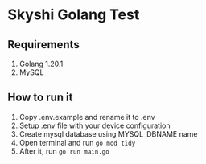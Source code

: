 # Skyshi Golang Test

## Requirements
1. Golang 1.20.1
2. MySQL

## How to run it
1. Copy .env.example and rename it to .env
2. Setup .env file with your device configuration
3. Create mysql database using MYSQL_DBNAME name
4. Open terminal and run `go mod tidy`
5. After it, run `go run main.go`
